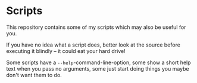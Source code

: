 Scripts
=======

This repository contains some of my scripts which may also be useful for you.

If you have no idea what a script does, better look at the source before executing it blindly – it could eat your hard drive!

Some scripts have a `--help`-command-line-option, some show a short help text when you pass no arguments, some just start doing things you maybe don't want them to do.
